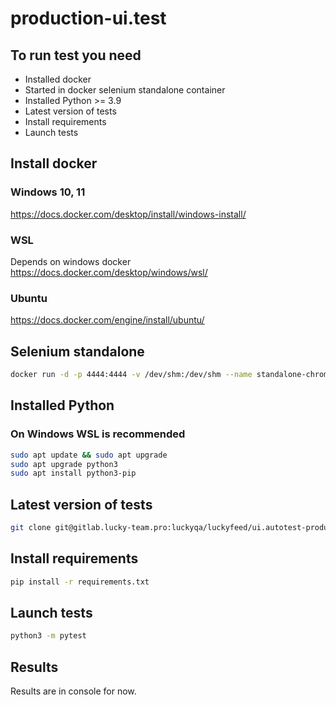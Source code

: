 # production-ui.test



## To run test you need 
 - Installed docker
 - Started in docker selenium standalone container
 - Installed Python >= 3.9
 - Latest version of tests
 - Install requirements
 - Launch tests

## Install docker
### Windows 10, 11
https://docs.docker.com/desktop/install/windows-install/

### WSL
Depends on windows docker 
https://docs.docker.com/desktop/windows/wsl/

### Ubuntu
https://docs.docker.com/engine/install/ubuntu/

## Selenium standalone
```bash
docker run -d -p 4444:4444 -v /dev/shm:/dev/shm --name standalone-chrome selenium/standalone-chrome
```

## Installed Python
### On Windows WSL is recommended
```bash
sudo apt update && sudo apt upgrade
sudo apt upgrade python3
sudo apt install python3-pip
```

## Latest version of tests
```bash
git clone git@gitlab.lucky-team.pro:luckyqa/luckyfeed/ui.autotest-production.git
```

## Install requirements
```bash
pip install -r requirements.txt
```

## Launch tests
```bash
python3 -m pytest
```

## Results
Results are in console for now.